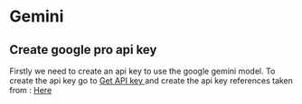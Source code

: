 # Gemini 
##  Create google pro api key 
Firstly we need to create an api key to use the google gemini model. To create the api key 
go to     [Get API key ](https://makersuite.google.com/app/apikey) 
and create the api key 
references taken from : [Here](https://colab.research.google.com/github/google/generative-ai-docs/blob/main/site/en/tutorials/python_quickstart.ipynb?authuser=1#scrollTo=gHYFrFPjSGNq)